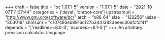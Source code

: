 +++
draft = false
title = "bc 1.07.1-5"
version = "1.07.1-5"
date = "2021-10-07T11:37:44"
categories = ['devel', 'chroot-core']
upstreamurl = "http://www.gnu.org/software/bc/"
arch = "x86_64"
size = "122256"
usize = "303019"
sha1sum = "c107493eb8916c127b34413823eeec36dfcfcf41"
depends = "['readline>=8.0-3', 'ncurses>=6.1-5']"
+++
An arbitrary precision calculator language